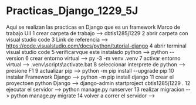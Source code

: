 # Practicas_Django_1229_5J
Aqui se realizan las practicas en Django que es un framework Marco de trabajo UII
1 crear carpeta de trabajo --> cbtis1285j1229
2 abrir carpeta con visual studio code
3 Link de referencia --> https://code.visualstudio.com/docs/python/tutorial-django
4 abrir terminal visual studio code
5 verificarvque este instalado python --> python --version
6 crear entorno virtual --> py -3 -m venv .venv
7 activar entorno virtual --> .venv\scripts\activate.bat
8 seleccionar interprete de python --> presione F1
9 actualizar pip --> python -m pip install --upgrade pip
10 instalar Framework Django --> python -m pip install django
11 crear el proyectoen python Django --> django-admin startproject cbtis1285j1229 .
12 ejecutar el servidor --> python manage.py runserver
13 realizar migracion --> python manage.py migrate
14 volver a correr el servidor -->
